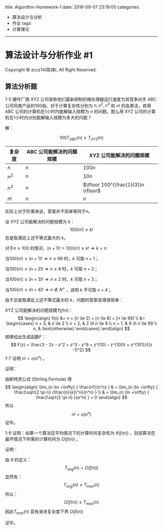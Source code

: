 title: Algorithm-Homework-1
date: 2016-09-07 23:19:00
categories:
- 算法设计与分析
- 作业
tags:
- 计算理论
---

# 算法设计与分析作业 #1

Copyright © zccz14(陈铮), All Right Reserved.

## 算法分析题

1-5 硬件厂商 XYZ 公司宣称他们最新研制的微处理器运行速度为其竞争对手 ABC 公司同类产品的100倍。对于计算复杂性分别为 $n, n^2, n^3$ 和 $n!$ 的各算法，若用 ABC 公司的计算机在1小时内能解输入规模为 $n$ 的问题。那么用 XYZ 公司的计算机在1小时内分别能解输入规模为多大的问题？

解：

$$
100T_{ABC} (n) \ge T_{XYZ}(n)
$$

| 复杂度   | ABC 公司能解决的问题规模 | XYZ 公司能解决的问题规模                       |
| ----- | -------------- | ------------------------------------ |
| $n$   | $n$            | $100n$                               |
| $n^2$ | $n$            | $10n$                                |
| $n^3$ | $n$            | $\lfloor 100^{\frac{1}{3}}n \rfloor$ |
| $n!$  | $n$            | $n$                                  |

实际上对于阶乘来说，答案并不简单等同于$n$。

设 XYZ 公司能解决的问题规模为 $k$：
$$
100(n!) \ge k!
$$
总是取满足上述不等式最大的 $k$。

对于$n \ge 100$ 的情况，$(n + 1)! \gt 100(n!) \ge k!  \Rightarrow k=n$

当$100(n!) \ge (n+1)! \Rightarrow n \le 99$ 时，$k$ 可取 $n + 1$；

当$100(n!) \ge (n+2)! \Rightarrow n \le 8$ 时，$k$ 可取 $n + 2$；

当$100(n!) \ge (n+3)! \Rightarrow n \le 2$ 时，$k$ 可取 $n + 3$；

当$100(n!) \ge (n+4)! \Rightarrow n \not \in N^+$ ，说明 $k$ 不可取 $n + 4$；

由于总是取满足上述不等式最大的 $k$，问题的答案变得很简单：

XYZ 公司能解决的问题规模为$f(n)$：
$$
\begin{align}
f(n) &= n + [n \le 2] + [n \le 8] + [n \le 99] \\
&=
  \begin{cases}
  n + 3, & n \le 2 \\
  n + 2, & 2 \lt n \le 8 \\
  n + 1, & 8 \lt n \le 99 \\
  n, & \text{otherwise}
  \end{cases}
\end{align}
$$
顺便给出生成函数$F$：
$$
F(z) = \frac{3 - 2z - z^2 + z^3 - z^9 + z^{10} - z^{100} + z^{101}}{(z -1)^2}
$$
1-7 证明 $n! = o(n^n)$ 。

证明：

由斯特灵公式 (Stirling Formula) 得
$$
\begin{align}
\lim_{n \to +\infty} {
	\frac{n!}{n^n}
} 
& = \lim_{n \to +\infty} {
	\frac{\sqrt{2 \pi n} (\frac{n}{e})^n}{n^n}
} \\
& = \lim_{n \to +\infty} {
	\frac{\sqrt{2 \pi n} }{e^n}
} = 0
\end{align}
$$
所以
$$
n!=o(n^n)
$$
证毕。

1-9 证明：如果一个算法在平均情况下的计算时间复杂性为 $\theta (f(n))$ ，则该算法在最坏情况下所需的计算时间为 $\Omega(f(n))$ 。

证明：

由 $\theta$ 的定义：
$$
T_{avg}(n) = \Omega(f(n))
$$
显然有：
$$
T_{avg}(n) \le T_{max}(n)
$$
所以：
$$
\Omega(f(n)) \le T_{max}(n)
$$
因此$T_{max}(n)$ 具有渐进复杂度下界 $\Omega(f(n))$

证毕。